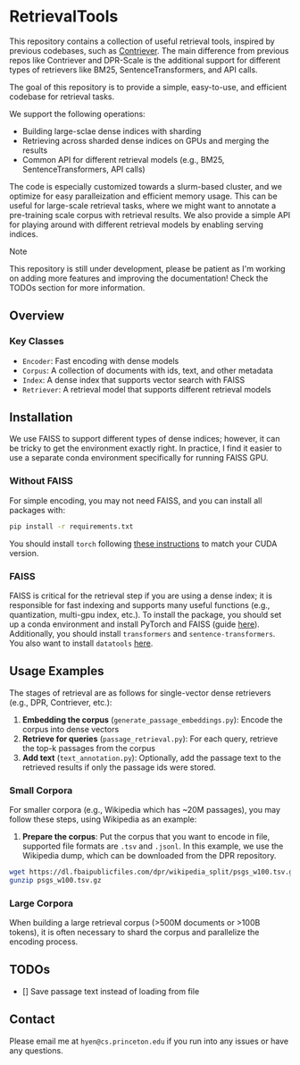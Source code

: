 # RetrievalTools

This repository contains a collection of useful retrieval tools, inspired by previous codebases, such as [Contriever](https://github.com/facebookresearch/contriever).
The main difference from previous repos like Contriever and DPR-Scale is the additional support for different types of retrievers like BM25, SentenceTransformers, and API calls. 
<!-- We also minimize the amount of extra scaffolding, such as Hydra configurations, to make the codebase more accessible to newcomers. -->
The goal of this repository is to provide a simple, easy-to-use, and efficient codebase for retrieval tasks.

We support the following operations:
 - Building large-sclae dense indices with sharding
 - Retrieving across sharded dense indices on GPUs and merging the results
 - Common API for different retrieval models (e.g., BM25, SentenceTransformers, API calls)
 <!-- - Retrieval-from-context with different chunking stratgies -->

The code is especially customized towards a slurm-based cluster, and we optimize for easy paralleization and efficient memory usage.
This can be useful for large-scale retrieval tasks, where we might want to annotate a pre-training scale corpus with retrieval results.
We also provide a simple API for playing around with different retrieval models by enabling serving indices.

> [!NOTE]
> This repository is still under development, please be patient as I'm working on adding more features and improving the documentation! Check the TODOs section for more information.

## Overview

### Key Classes

- `Encoder`: Fast encoding with dense models
- `Corpus`: A collection of documents with ids, text, and other metadata
- `Index`: A dense index that supports vector search with FAISS
- `Retriever`: A retrieval model that supports different retrieval models


## Installation

We use FAISS to support different types of dense indices; however, it can be tricky to get the environment exactly right.
In practice, I find it easier to use a separate conda environment specifically for running FAISS GPU.

### Without FAISS

For simple encoding, you may not need FAISS, and you can install all packages with:

```bash
pip install -r requirements.txt
```

You should install `torch` following [these instructions](https://pytorch.org/get-started/locally/) to match your CUDA version.

### FAISS

FAISS is critical for the retrieval step if you are using a dense index; it is responsible for fast indexing and supports many useful functions (e.g., quantization, multi-gpu index, etc.).
To install the package, you should set up a conda environment and install PyTorch and FAISS (guide [here](https://github.com/facebookresearch/faiss/blob/main/INSTALL.md)).
Additionally, you should install `transformers` and `sentence-transformers`.
You also want to install `datatools` [here](https://github.com/CodeCreator/datatools).

## Usage Examples

The stages of retrieval are as follows for single-vector dense retrievers (e.g., DPR, Contriever, etc.):
1. **Embedding the corpus** (`generate_passage_embeddings.py`): Encode the corpus into dense vectors
2. **Retrieve for queries** (`passage_retrieval.py`): For each query, retrieve the top-k passages from the corpus
3. **Add text** (`text_annotation.py`): Optionally, add the passage text to the retrieved results if only the passage ids were stored.


### Small Corpora

For smaller corpora (e.g., Wikipedia which has ~20M passages), you may follow these steps, using Wikipedia as an example:

1. **Prepare the corpus**: Put the corpus that you want to encode in file, supported file formats are `.tsv` and `.jsonl`.
In this example, we use the Wikipedia dump, which can be downloaded from the DPR repository.
```bash
wget https://dl.fbaipublicfiles.com/dpr/wikipedia_split/psgs_w100.tsv.gz
gunzip psgs_w100.tsv.gz
```

### Large Corpora 

When building a large retrieval corpus (>500M documents or >100B tokens), it is often necessary to shard the corpus and parallelize the encoding process.

## TODOs

- [] Save passage text instead of loading from file

## Contact

Please email me at `hyen@cs.princeton.edu` if you run into any issues or have any questions.
